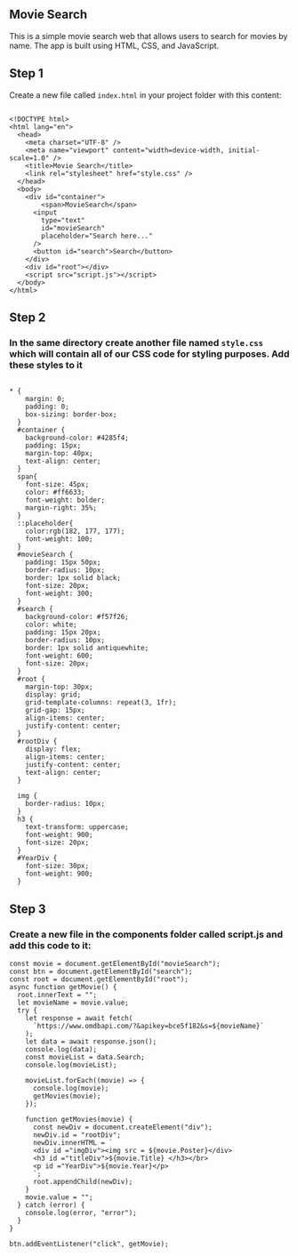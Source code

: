 ## Movie Search 

This is a simple movie search web that allows users to search for movies by name. The app is built using HTML, CSS, and JavaScript.


## Step 1

Create a new file called `index.html` in your project folder with this content:
```

<!DOCTYPE html>
<html lang="en">
  <head>
    <meta charset="UTF-8" />
    <meta name="viewport" content="width=device-width, initial-scale=1.0" />
    <title>Movie Search</title>
    <link rel="stylesheet" href="style.css" />
  </head>
  <body>
    <div id="container">
        <span>MovieSearch</span>
      <input
        type="text"
        id="movieSearch"
        placeholder="Search here..."
      />
      <button id="search">Search</button>
    </div>
    <div id="root"></div>
    <script src="script.js"></script>
  </body>
</html>

```

## Step 2

### In the same directory create another file named `style.css` which will contain all of our CSS code for styling purposes. Add these styles to it

```

* {
    margin: 0;
    padding: 0;
    box-sizing: border-box;
  }
  #container {
    background-color: #4285f4;
    padding: 15px;
    margin-top: 40px;
    text-align: center;
  }
  span{
    font-size: 45px;
    color: #ff6633;
    font-weight: bolder;
    margin-right: 35%;
  }
  ::placeholder{
    color:rgb(182, 177, 177);
    font-weight: 100;
  }
  #movieSearch {
    padding: 15px 50px;
    border-radius: 10px;
    border: 1px solid black;
    font-size: 20px;
    font-weight: 300;
  }
  #search {
    background-color: #f57f26;
    color: white;
    padding: 15px 20px;
    border-radius: 10px;
    border: 1px solid antiquewhite;
    font-weight: 600;
    font-size: 20px;
  }
  #root {
    margin-top: 30px;
    display: grid;
    grid-template-columns: repeat(3, 1fr);
    grid-gap: 15px;
    align-items: center;
    justify-content: center;
  }
  #rootDiv {
    display: flex;
    align-items: center;
    justify-content: center;
    text-align: center;
  }
  
  img {
    border-radius: 10px;
  }
  h3 {
    text-transform: uppercase;
    font-weight: 900;
    font-size: 20px;
  }
  #YearDiv {
    font-size: 30px;
    font-weight: 900;
  }
```

## Step 3

### Create a new file in the components folder called script.js and add this code to it:

```
const movie = document.getElementById("movieSearch");
const btn = document.getElementById("search");
const root = document.getElementById("root");
async function getMovie() {
  root.innerText = "";
  let movieName = movie.value;
  try {
    let response = await fetch(
      `https://www.omdbapi.com/?&apikey=bce5f182&s=${movieName}`
    );
    let data = await response.json();
    console.log(data);
    const movieList = data.Search;
    console.log(movieList);

    movieList.forEach((movie) => {
      console.log(movie);
      getMovies(movie);
    });

    function getMovies(movie) {
      const newDiv = document.createElement("div");
      newDiv.id = "rootDiv";
      newDiv.innerHTML = `
      <div id ="imgDiv"><img src = ${movie.Poster}</div>
      <h3 id ="titleDiv">${movie.Title} </h3></br>
      <p id ="YearDiv">${movie.Year}</p>
      `;
      root.appendChild(newDiv);
    }
    movie.value = "";
  } catch (error) {
    console.log(error, "error");
  }
}

btn.addEventListener("click", getMovie);

```


